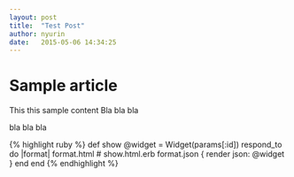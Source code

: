 ```yaml
---
layout: post
title:  "Test Post"
author: nyurin
date:   2015-05-06 14:34:25
---
```


Sample article
==============

This this sample content
Bla bla bla

bla bla bla

{% highlight ruby %}
def show
  @widget = Widget(params[:id])
  respond_to do |format|
    format.html # show.html.erb
    format.json { render json: @widget }
  end
end
{% endhighlight %}
